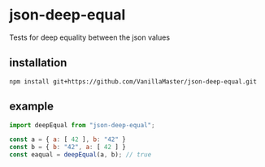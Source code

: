 # json-deep-equal
Tests for deep equality between the json values

## installation
```
npm install git+https://github.com/VanillaMaster/json-deep-equal.git
```

## example
```js
import deepEqual from "json-deep-equal";

const a = { a: [ 42 ], b: "42" }
const b = { b: "42", a: [ 42 ] }
const eaqual = deepEqual(a, b); // true
```